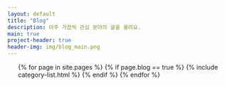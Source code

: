```yaml
---
layout: default
title: "Blog"
description: 아주 가끔씩 관심 분야의 글을 올려요.
main: true
project-header: true
header-img: img/blog_main.png
---
```


<ul class="catalogue">
{% for page in site.pages %}
{% if page.blog == true %}
{% include category-list.html %}
{% endif %}
{% endfor %}
</ul>
